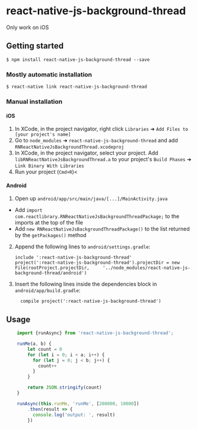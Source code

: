 
# react-native-js-background-thread
Only work on iOS

## Getting started

`$ npm install react-native-js-background-thread --save`

### Mostly automatic installation

`$ react-native link react-native-js-background-thread`

### Manual installation


#### iOS

1. In XCode, in the project navigator, right click `Libraries` ➜ `Add Files to [your project's name]`
2. Go to `node_modules` ➜ `react-native-js-background-thread` and add `RNReactNativeJsBackgroundThread.xcodeproj`
3. In XCode, in the project navigator, select your project. Add `libRNReactNativeJsBackgroundThread.a` to your project's `Build Phases` ➜ `Link Binary With Libraries`
4. Run your project (`Cmd+R`)<

#### Android

1. Open up `android/app/src/main/java/[...]/MainActivity.java`
  - Add `import com.reactlibrary.RNReactNativeJsBackgroundThreadPackage;` to the imports at the top of the file
  - Add `new RNReactNativeJsBackgroundThreadPackage()` to the list returned by the `getPackages()` method
2. Append the following lines to `android/settings.gradle`:
  	```
  	include ':react-native-js-background-thread'
  	project(':react-native-js-background-thread').projectDir = new File(rootProject.projectDir, 	'../node_modules/react-native-js-background-thread/android')
  	```
3. Insert the following lines inside the dependencies block in `android/app/build.gradle`:
  	```
      compile project(':react-native-js-background-thread')
  	```

## Usage
```javascript
    import {runAsync} from 'react-native-js-background-thread';

    runMe(a, b) {
        let count = 0
        for (let i = 0; i < a; i++) {
          for (let j = 0; j < b; j++) {
            count++
          }
        }

        return JSON.stringify(count)
    }

    runAsync(this.runMe, 'runMe', [200000, 10000])
        .then(result => {
          console.log('output: ', result)
        })
  
